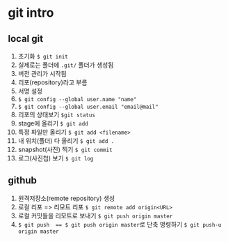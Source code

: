 # git intro

## local git

1.  초기화  `$ git init` 
   1.  실제로는 폴더에 `.git/`  폴더가 생성됨
   2.  버전 관리가 시작됨
   3.  리포(repository)라고 부름
2.  서명 설정
   1. `$ git config --global user.name "name"` 
   2. `$ git config --global user.email "email@mail"` 
3.  리포의 상태보기 `$git status` 
4.  stage에 올리기 `$ git add` 
   1.  특정 파일만 올리기 `$ git add <filename>` 
   2.  내 위치(폴더) 다 올리기 `$ git add .`
5.  snapshot(사진) 찍기 `$ git commit`
6.  로그(사진첩) 보기 `$ git log`



## github

1.  원격저장소(remote repository) 생성
2.  로컬 리포 => 리모트 리포 `$ git remote add origin<URL>`
3.  로컬 커밋들을 리모트로 보내기 `$ git push origin master`
4. `$ git push  == $ git push origin master`로 단축 명령하기 `$ git push-u origin master`